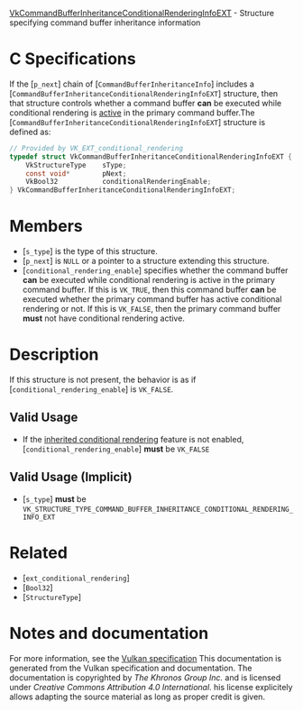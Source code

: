 [VkCommandBufferInheritanceConditionalRenderingInfoEXT](https://www.khronos.org/registry/vulkan/specs/1.3-extensions/man/html/VkCommandBufferInheritanceConditionalRenderingInfoEXT.html) - Structure specifying command buffer inheritance information

# C Specifications
If the [`p_next`] chain of [`CommandBufferInheritanceInfo`] includes a
[`CommandBufferInheritanceConditionalRenderingInfoEXT`] structure, then
that structure controls whether a command buffer  **can**  be executed while
conditional rendering is [active](https://www.khronos.org/registry/vulkan/specs/1.3-extensions/html/vkspec.html#active-conditional-rendering) in the
primary command buffer.The [`CommandBufferInheritanceConditionalRenderingInfoEXT`] structure is
defined as:
```c
// Provided by VK_EXT_conditional_rendering
typedef struct VkCommandBufferInheritanceConditionalRenderingInfoEXT {
    VkStructureType    sType;
    const void*        pNext;
    VkBool32           conditionalRenderingEnable;
} VkCommandBufferInheritanceConditionalRenderingInfoEXT;
```

# Members
- [`s_type`] is the type of this structure.
- [`p_next`] is `NULL` or a pointer to a structure extending this structure.
- [`conditional_rendering_enable`] specifies whether the command buffer  **can**  be executed while conditional rendering is active in the primary command buffer. If this is `VK_TRUE`, then this command buffer  **can**  be executed whether the primary command buffer has active conditional rendering or not. If this is `VK_FALSE`, then the primary command buffer  **must**  not have conditional rendering active.

# Description
If this structure is not present, the behavior is as if
[`conditional_rendering_enable`] is `VK_FALSE`.
## Valid Usage
-    If the [inherited conditional rendering](https://www.khronos.org/registry/vulkan/specs/1.3-extensions/html/vkspec.html#features-inheritedConditionalRendering) feature is not enabled, [`conditional_rendering_enable`] **must**  be `VK_FALSE`

## Valid Usage (Implicit)
-  [`s_type`] **must**  be `VK_STRUCTURE_TYPE_COMMAND_BUFFER_INHERITANCE_CONDITIONAL_RENDERING_INFO_EXT`

# Related
- [`ext_conditional_rendering`]
- [`Bool32`]
- [`StructureType`]

# Notes and documentation
For more information, see the [Vulkan specification](https://www.khronos.org/registry/vulkan/specs/1.3-extensions/html/vkspec.html)
This documentation is generated from the Vulkan specification and documentation.
The documentation is copyrighted by *The Khronos Group Inc.* and is licensed under *Creative Commons Attribution 4.0 International*.
his license explicitely allows adapting the source material as long as proper credit is given.
        